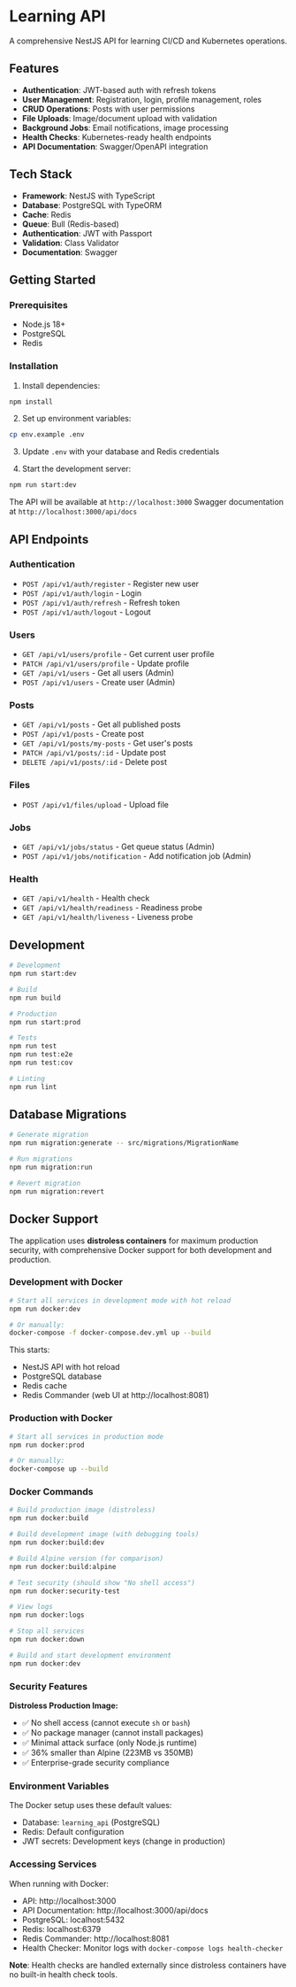 # Learning API

A comprehensive NestJS API for learning CI/CD and Kubernetes operations.

## Features

- **Authentication**: JWT-based auth with refresh tokens
- **User Management**: Registration, login, profile management, roles
- **CRUD Operations**: Posts with user permissions
- **File Uploads**: Image/document upload with validation
- **Background Jobs**: Email notifications, image processing
- **Health Checks**: Kubernetes-ready health endpoints
- **API Documentation**: Swagger/OpenAPI integration

## Tech Stack

- **Framework**: NestJS with TypeScript
- **Database**: PostgreSQL with TypeORM
- **Cache**: Redis
- **Queue**: Bull (Redis-based)
- **Authentication**: JWT with Passport
- **Validation**: Class Validator
- **Documentation**: Swagger

## Getting Started

### Prerequisites

- Node.js 18+
- PostgreSQL
- Redis

### Installation

1. Install dependencies:
```bash
npm install
```

2. Set up environment variables:
```bash
cp env.example .env
```

3. Update `.env` with your database and Redis credentials

4. Start the development server:
```bash
npm run start:dev
```

The API will be available at `http://localhost:3000`
Swagger documentation at `http://localhost:3000/api/docs`

## API Endpoints

### Authentication
- `POST /api/v1/auth/register` - Register new user
- `POST /api/v1/auth/login` - Login
- `POST /api/v1/auth/refresh` - Refresh token
- `POST /api/v1/auth/logout` - Logout

### Users
- `GET /api/v1/users/profile` - Get current user profile
- `PATCH /api/v1/users/profile` - Update profile
- `GET /api/v1/users` - Get all users (Admin)
- `POST /api/v1/users` - Create user (Admin)

### Posts
- `GET /api/v1/posts` - Get all published posts
- `POST /api/v1/posts` - Create post
- `GET /api/v1/posts/my-posts` - Get user's posts
- `PATCH /api/v1/posts/:id` - Update post
- `DELETE /api/v1/posts/:id` - Delete post

### Files
- `POST /api/v1/files/upload` - Upload file

### Jobs
- `GET /api/v1/jobs/status` - Get queue status (Admin)
- `POST /api/v1/jobs/notification` - Add notification job (Admin)

### Health
- `GET /api/v1/health` - Health check
- `GET /api/v1/health/readiness` - Readiness probe
- `GET /api/v1/health/liveness` - Liveness probe

## Development

```bash
# Development
npm run start:dev

# Build
npm run build

# Production
npm run start:prod

# Tests
npm run test
npm run test:e2e
npm run test:cov

# Linting
npm run lint
```

## Database Migrations

```bash
# Generate migration
npm run migration:generate -- src/migrations/MigrationName

# Run migrations
npm run migration:run

# Revert migration
npm run migration:revert
```

## Docker Support

The application uses **distroless containers** for maximum production security, with comprehensive Docker support for both development and production.

### Development with Docker

```bash
# Start all services in development mode with hot reload
npm run docker:dev

# Or manually:
docker-compose -f docker-compose.dev.yml up --build
```

This starts:
- NestJS API with hot reload
- PostgreSQL database
- Redis cache
- Redis Commander (web UI at http://localhost:8081)

### Production with Docker

```bash
# Start all services in production mode
npm run docker:prod

# Or manually:
docker-compose up --build
```

### Docker Commands

```bash
# Build production image (distroless)
npm run docker:build

# Build development image (with debugging tools)
npm run docker:build:dev

# Build Alpine version (for comparison)
npm run docker:build:alpine

# Test security (should show "No shell access")
npm run docker:security-test

# View logs
npm run docker:logs

# Stop all services
npm run docker:down

# Build and start development environment
npm run docker:dev
```

### Security Features

**Distroless Production Image:**
- ✅ No shell access (cannot execute `sh` or `bash`)
- ✅ No package manager (cannot install packages)
- ✅ Minimal attack surface (only Node.js runtime)
- ✅ 36% smaller than Alpine (223MB vs 350MB)
- ✅ Enterprise-grade security compliance

### Environment Variables

The Docker setup uses these default values:
- Database: `learning_api` (PostgreSQL)
- Redis: Default configuration
- JWT secrets: Development keys (change in production)

### Accessing Services

When running with Docker:
- API: http://localhost:3000
- API Documentation: http://localhost:3000/api/docs
- PostgreSQL: localhost:5432
- Redis: localhost:6379
- Redis Commander: http://localhost:8081
- Health Checker: Monitor logs with `docker-compose logs health-checker`

**Note**: Health checks are handled externally since distroless containers have no built-in health check tools.
